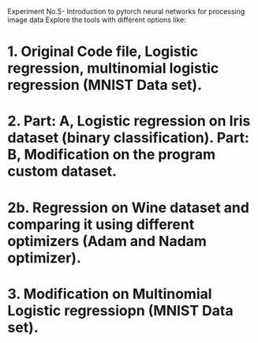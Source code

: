 Experiment No.5- Introduction to pytorch neural networks for processing image data
Explore the tools with different options like:

# 1. Original Code file, Logistic regression, multinomial logistic regression (MNIST Data set).
# 2. Part: A, Logistic regression on Iris dataset (binary classification). Part: B, Modification on the program custom dataset.
# 2b. Regression on Wine dataset and comparing it using different optimizers (Adam and Nadam optimizer).
# 3. Modification on Multinomial Logistic regressiopn (MNIST Data set).
